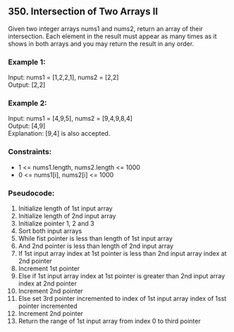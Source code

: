## 350. Intersection of Two Arrays II
Given two integer arrays nums1 and nums2, return an array of their intersection. Each element in the result must appear as many times as it shows in both arrays and you may return the result in any order.

### Example 1:
Input: nums1 = [1,2,2,1], nums2 = [2,2]\
Output: [2,2]

### Example 2:
Input: nums1 = [4,9,5], nums2 = [9,4,9,8,4]\
Output: [4,9]\
Explanation: [9,4] is also accepted.


### Constraints:

- 1 <= nums1.length, nums2.length <= 1000
- 0 <= nums1[i], nums2[i] <= 1000

### Pseudocode:
1. Initialize length of 1st input array
2. Initialize length of 2nd input array
3. Initialize pointer 1, 2 and 3
4. Sort both input arrays
5. While fist pointer is less than length of 1st input array
6. And 2nd pointer is less than length of 2nd input array
7. If 1st input array index at 1st pointer is less than 2nd input array index at 2nd pointer
8. Increment 1st pointer
9. Else if 1st input array index at 1st pointer is greater than 2nd input array index at 2nd pointer
10. Increment 2nd pointer
11. Else set 3rd pointer incremented to index of 1st input array index of 1sst pointer incremented
12. Increment 2nd pointer
13. Return the range of 1st input array from index 0 to third pointer